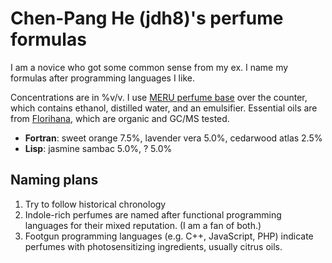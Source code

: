 Chen-Pang He (jdh8)'s perfume formulas
======================================
I am a novice who got some common sense from my ex.  I name my formulas after
programming languages I like.

Concentrations are in %v/v.  I use [MERU perfume base][base] over the counter,
which contains ethanol, distilled water, and an emulsifier.  Essential oils are
from [Florihana][fh], which are organic and GC/MS tested.

[base]: https://www.meru.com.tw/product.php?pid_for_show=3521
[fh]: https://www.florihana.com/en/

- **Fortran**: sweet orange 7.5%, lavender vera 5.0%, cedarwood atlas 2.5%
- **Lisp**: jasmine sambac 5.0%, ? 5.0%

Naming plans
------------
1. Try to follow historical chronology
2. Indole-rich perfumes are named after functional programming languages for
   their mixed reputation.  (I am a fan of both.)
3. Footgun programming languages (e.g. C++, JavaScript, PHP) indicate
   perfumes with photosensitizing ingredients, usually citrus oils.
